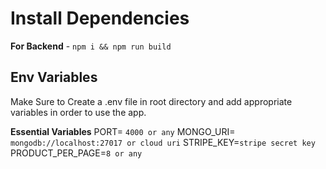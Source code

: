 

# Install Dependencies

**For Backend** - `npm i && npm run build`


## Env Variables

Make Sure to Create a  .env file in root directory and add appropriate variables in order to use the app.

**Essential Variables**
PORT= `4000 or any`
MONGO_URI= `mongodb://localhost:27017 or cloud uri`
STRIPE_KEY=`stripe secret key`
PRODUCT_PER_PAGE=`8 or any`


